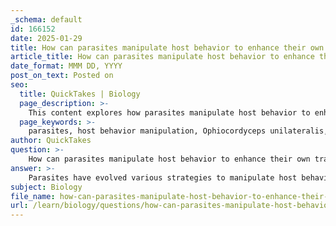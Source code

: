 ```yaml
---
_schema: default
id: 166152
date: 2025-01-29
title: How can parasites manipulate host behavior to enhance their own transmission?
article_title: How can parasites manipulate host behavior to enhance their own transmission?
date_format: MMM DD, YYYY
post_on_text: Posted on
seo:
  title: QuickTakes | Biology
  page_description: >-
    This content explores how parasites manipulate host behavior to enhance their transmission through various strategies, including neurobiological changes and evolutionary adaptations, highlighting examples like the zombie ant fungus and Toxoplasma gondii.
  page_keywords: >-
    parasites, host behavior manipulation, Ophiocordyceps unilateralis, Toxoplasma gondii, behavioral ecology, neurobiological mechanisms, evolutionary adaptation, transmission strategies, predation facilitation, ecological interactions
author: QuickTakes
question: >-
    How can parasites manipulate host behavior to enhance their own transmission?
answer: >-
    Parasites have evolved various strategies to manipulate host behavior, enhancing their own transmission and reproductive success. This phenomenon is a fascinating aspect of parasitology and behavioral ecology, where the manipulation of host behavior serves as an adaptation to improve the parasite's life cycle completion. Here are some key mechanisms and examples of how parasites achieve this:\n\n1. **Behavioral Manipulation**: Many parasites induce specific behaviors in their hosts that increase the likelihood of transmission to new hosts. For instance, the **zombie ant fungus** (*Ophiocordyceps unilateralis*) infects ants and alters their behavior, causing them to climb vegetation and bite down on leaves or twigs. This behavior positions the ant optimally for the fungus to release its spores onto the forest floor, facilitating the infection of other ants.\n\n2. **Predation Facilitation**: Some parasites manipulate their hosts to make them more susceptible to predation, which in turn aids in the parasite's transmission. For example, the apicomplexan parasite **Toxoplasma gondii** alters the behavior of infected rodents, making them more attracted to the scent of predators, such as cats. This fatal attraction increases the likelihood that the rodent will be eaten by a cat, allowing the parasite to complete its life cycle in its definitive host.\n\n3. **Neurobiological Mechanisms**: The mechanisms by which parasites manipulate host behavior are complex and often involve alterations in the host's neurobiology. Research suggests that parasites can influence neurotransmitter systems or other neurochemical pathways in their hosts, leading to changes in behavior. This area of study is still evolving, and understanding these mechanisms is a key focus of current research in parasitology and neurobiology.\n\n4. **Evolutionary Adaptation**: The manipulation of host behavior is thought to be an adaptive strategy that has evolved under strong selective pressures. Parasites that can effectively manipulate their hosts are more likely to succeed in transmission, leading to a higher fitness advantage. This coevolutionary dynamic can result in specialized adaptations in both parasites and their hosts.\n\n5. **Diversity of Manipulation Strategies**: Different parasites employ various strategies to manipulate host behavior, reflecting their unique life cycles and ecological contexts. For example, some parasites may induce lethargy or altered feeding behaviors in their hosts, while others may enhance aggressive behaviors that increase the likelihood of predation.\n\nIn summary, parasites manipulate host behavior through a combination of neurobiological changes, evolutionary adaptations, and specific behavioral modifications that enhance their transmission. This intricate relationship between parasites and their hosts highlights the complexity of ecological interactions and the evolutionary pressures that shape them.
subject: Biology
file_name: how-can-parasites-manipulate-host-behavior-to-enhance-their-own-transmission.md
url: /learn/biology/questions/how-can-parasites-manipulate-host-behavior-to-enhance-their-own-transmission
---
```


&nbsp;